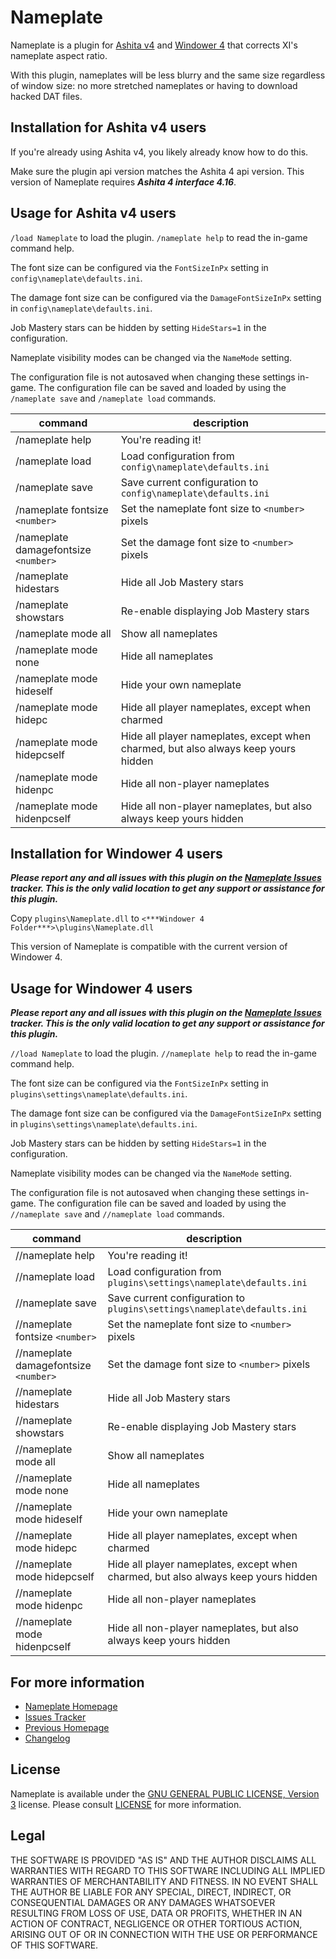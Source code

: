 # Nameplate

Nameplate is a plugin for [Ashita v4](https://github.com/AshitaXI/Ashita-v4beta) and [Windower 4](https://www.windower.net/) that corrects XI's nameplate aspect ratio.

With this plugin, nameplates will be less blurry and the same size regardless of window size: no more stretched nameplates or having to download hacked DAT files.

## Installation for Ashita v4 users

If you're already using Ashita v4, you likely already know how to do this.

Make sure the plugin api version matches the Ashita 4 api version.
This version of Nameplate requires ***Ashita 4 interface 4.16***.

## Usage for Ashita v4 users

`/load Nameplate` to load the plugin.  `/nameplate help` to read the
in-game command help.

The font size can be configured via the `FontSizeInPx` setting in
`config\nameplate\defaults.ini`.

The damage font size can be configured via the `DamageFontSizeInPx` setting in
`config\nameplate\defaults.ini`.

Job Mastery stars can be hidden by setting `HideStars=1` in the configuration.

Nameplate visibility modes can be changed via the `NameMode` setting.

The configuration file is not autosaved when changing these settings in-game. The configuration
file can be saved and loaded by using the `/nameplate save` and `/nameplate load` commands.

| command                              | description                                                                        |
|--------------------------------------|------------------------------------------------------------------------------------|
| /nameplate help                      | You're reading it!                                                                 |
| /nameplate load                      | Load configuration from `config\nameplate\defaults.ini`                            |
| /nameplate save                      | Save current configuration to `config\nameplate\defaults.ini`                      |
| /nameplate fontsize `<number>`       | Set the nameplate font size to `<number>` pixels                                   |
| /nameplate damagefontsize `<number>` | Set the damage font size to `<number>` pixels                                      |
| /nameplate hidestars                 | Hide all Job Mastery stars                                                         |
| /nameplate showstars                 | Re-enable displaying Job Mastery stars                                             |
| /nameplate mode all                  | Show all nameplates                                                                |
| /nameplate mode none                 | Hide all nameplates                                                                |
| /nameplate mode hideself             | Hide your own nameplate                                                            |
| /nameplate mode hidepc               | Hide all player nameplates, except when charmed                                    |
| /nameplate mode hidepcself           | Hide all player nameplates, except when charmed, but also always keep yours hidden |
| /nameplate mode hidenpc              | Hide all non-player nameplates                                                     |
| /nameplate mode hidenpcself          | Hide all non-player nameplates, but also always keep yours hidden                  |

## Installation for Windower 4 users

***Please report any and all issues with this plugin on the [Nameplate Issues](https://github.com/Shirk/Nameplate/issues) tracker. This is the *only* valid location to get any support or assistance for this plugin.***

Copy `plugins\Nameplate.dll` to `<***Windower 4 Folder***>\plugins\Nameplate.dll`

This version of Nameplate is compatible with the current version of Windower 4.

## Usage for Windower 4 users

***Please report any and all issues with this plugin on the [Nameplate Issues](https://github.com/Shirk/Nameplate/issues) tracker. This is the *only* valid location to get any support or assistance for this plugin.***

`//load Nameplate` to load the plugin.  `//nameplate help` to read the
in-game command help.

The font size can be configured via the `FontSizeInPx` setting in
`plugins\settings\nameplate\defaults.ini`.

The damage font size can be configured via the `DamageFontSizeInPx` setting in
`plugins\settings\nameplate\defaults.ini`.

Job Mastery stars can be hidden by setting `HideStars=1` in the configuration.

Nameplate visibility modes can be changed via the `NameMode` setting.

The configuration file is not autosaved when changing these settings in-game. The configuration
file can be saved and loaded by using the `//nameplate save` and `//nameplate load` commands.

| command                               | description                                                                        |
|---------------------------------------|------------------------------------------------------------------------------------|
| //nameplate help                      | You're reading it!                                                                 |
| //nameplate load                      | Load configuration from `plugins\settings\nameplate\defaults.ini`                  |
| //nameplate save                      | Save current configuration to `plugins\settings\nameplate\defaults.ini`            |
| //nameplate fontsize `<number>`       | Set the nameplate font size to `<number>` pixels                                   |
| //nameplate damagefontsize `<number>` | Set the damage font size to `<number>` pixels                                      |
| //nameplate hidestars                 | Hide all Job Mastery stars                                                         |
| //nameplate showstars                 | Re-enable displaying Job Mastery stars                                             |
| //nameplate mode all                  | Show all nameplates                                                                |
| //nameplate mode none                 | Hide all nameplates                                                                |
| //nameplate mode hideself             | Hide your own nameplate                                                            |
| //nameplate mode hidepc               | Hide all player nameplates, except when charmed                                    |
| //nameplate mode hidepcself           | Hide all player nameplates, except when charmed, but also always keep yours hidden |
| //nameplate mode hidenpc              | Hide all non-player nameplates                                                     |
| //nameplate mode hidenpcself          | Hide all non-player nameplates, but also always keep yours hidden                  |

## For more information

- [Nameplate Homepage](https://www.github.com/Shirk/Nameplate)
- [Issues Tracker](https://github.com/Shirk/Nameplate/issues)
- [Previous Homepage](https://ffxi.somepage.org/Nameplate/)
- [Changelog](./CHANGELOG.md)

## License

Nameplate is available under the [GNU GENERAL PUBLIC LICENSE, Version 3](https://www.gnu.org/licenses/gpl-3.0.en.html) license. Please consult [LICENSE](./LICENSE.md) for more information.

## Legal

THE SOFTWARE IS PROVIDED "AS IS" AND THE AUTHOR DISCLAIMS ALL WARRANTIES WITH
REGARD TO THIS SOFTWARE INCLUDING ALL IMPLIED WARRANTIES OF MERCHANTABILITY
AND FITNESS. IN NO EVENT SHALL THE AUTHOR BE LIABLE FOR ANY SPECIAL, DIRECT,
INDIRECT, OR CONSEQUENTIAL DAMAGES OR ANY DAMAGES WHATSOEVER RESULTING FROM
LOSS OF USE, DATA OR PROFITS, WHETHER IN AN ACTION OF CONTRACT, NEGLIGENCE
OR OTHER TORTIOUS ACTION, ARISING OUT OF OR IN CONNECTION WITH THE USE OR
PERFORMANCE OF THIS SOFTWARE.
